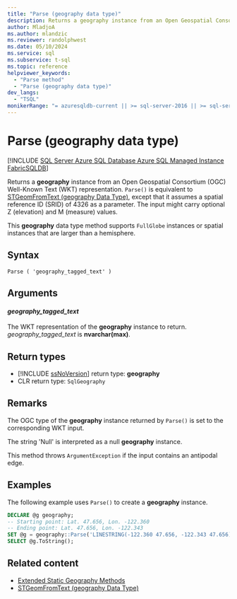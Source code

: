 ```yaml
---
title: "Parse (geography data type)"
description: Returns a geography instance from an Open Geospatial Consortium (OGC) Well-Known Text (WKT) representation.
author: MladjoA
ms.author: mlandzic
ms.reviewer: randolphwest
ms.date: 05/10/2024
ms.service: sql
ms.subservice: t-sql
ms.topic: reference
helpviewer_keywords:
  - "Parse method"
  - "Parse (geography data type)"
dev_langs:
  - "TSQL"
monikerRange: "= azuresqldb-current || >= sql-server-2016 || >= sql-server-linux-2017 || = azuresqldb-mi-current || =fabric"
---
```

# Parse (geography data type)

[!INCLUDE [SQL Server Azure SQL Database Azure SQL Managed Instance FabricSQLDB](../../includes/applies-to-version/sql-asdb-asdbmi-fabricsqldb.md)]

Returns a **geography** instance from an Open Geospatial Consortium (OGC) Well-Known Text (WKT) representation. `Parse()` is equivalent to [STGeomFromText (geography Data Type)](stgeomfromtext-geography-data-type.md), except that it assumes a spatial reference ID (SRID) of 4326 as a parameter. The input might carry optional Z (elevation) and M (measure) values.

This **geography** data type method supports `FullGlobe` instances or spatial instances that are larger than a hemisphere.

## Syntax

```syntaxsql
Parse ( 'geography_tagged_text' )
```

## Arguments

#### *geography_tagged_text*

The WKT representation of the **geography** instance to return. *geography_tagged_text* is **nvarchar(max)**.

## Return types

- [!INCLUDE [ssNoVersion](../../includes/ssnoversion-md.md)] return type: **geography**
- CLR return type: `SqlGeography`

## Remarks

The OGC type of the **geography** instance returned by `Parse()` is set to the corresponding WKT input.

The string 'Null' is interpreted as a null **geography** instance.

This method throws `ArgumentException` if the input contains an antipodal edge.

## Examples

The following example uses `Parse()` to create a **geography** instance.

```sql
DECLARE @g geography;
-- Starting point: Lat. 47.656, Lon. -122.360
-- Ending point: Lat. 47.656, Lon. -122.343
SET @g = geography::Parse('LINESTRING(-122.360 47.656, -122.343 47.656)');
SELECT @g.ToString();
```

## Related content

- [Extended Static Geography Methods](extended-static-geography-methods.md)
- [STGeomFromText (geography Data Type)](stgeomfromtext-geography-data-type.md)
